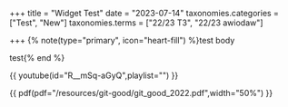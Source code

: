 +++
title = "Widget Test"
date = "2023-07-14"
taxonomies.categories = ["Test", "New"]
taxonomies.terms = ["22/23 T3", "22/23 awiodaw"]

+++
{% note(type="primary", icon="heart-fill") %}test body

test{% end %}

{{ youtube(id="R__mSq-aGyQ",playlist="") }}

{{ pdf(pdf="/resources/git-good/git_good_2022.pdf",width="50%") }}